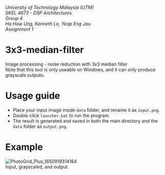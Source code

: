 *University of Technology Malaysia (UTM)</br>
SKEL 4673 - DSP Architectures</br>
Group 4</br>
Ha How Ung, Kenneth Lo, Yeap Eng Jau</br>
Assignment 1*</br>

# 3x3-median-filter
 Image processing - noise reduction with 3x3 median filter</br>
 Note that this tool is only useable on Windows, and it can only produce grayscale outputs.

# Usage guide
- Place your input image inside `data` folder, and rename it as `input.png`.
- Double click `launcher.bat` to run the program.
- The result is generated and saved in both the main directory and the `data` folder as `output.png`. 

# Example
![PhotoGrid_Plus_1650919314164](https://user-images.githubusercontent.com/68864109/165171614-822e5def-642c-40f2-881c-87bfa46b779a.jpg)
</br>Input, grayscaled, and output.
